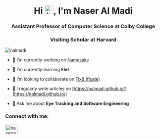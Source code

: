 <h1 align="center">Hi <img src="https://user-images.githubusercontent.com/1303154/88677602-1635ba80-d120-11ea-84d8-d263ba5fc3c0.gif" width="28px" height="28px" alt="hi">, I'm Naser Al Madi</h1>
<h3 align="center">Assistant Professor of Computer Science at Colby College</h3>
<h3 align="center">Visiting Scholar at Harvard</h3>

<p align="left"> <img src="https://komarev.com/ghpvc/?username=nalmadi&label=Profile%20views&color=0e75b6&style=flat" alt="nalmadi" /> </p>

- 🔭 I’m currently working on [Namesake](https://github.com/nalmadi/Namesake)

- 🌱 I’m currently learning **Flet**

- 👯 I’m looking to collaborate on [Fix8 (fixate)](https://github.com/nalmadi/fix8/)

- 📝 I regularly write articles on [https://nalmadi.github.io/](https://nalmadi.github.io/)

- 💬 Ask me about **Eye Tracking and Software Engineering**


<h3 align="left">Connect with me:</h3>
<p align="left">
<a href="https://linkedin.com/in/nasermadi" target="blank"><img align="center" src="https://raw.githubusercontent.com/rahuldkjain/github-profile-readme-generator/master/src/images/icons/Social/linked-in-alt.svg" alt="nasermadi" height="30" width="40" /></a>
</p>
